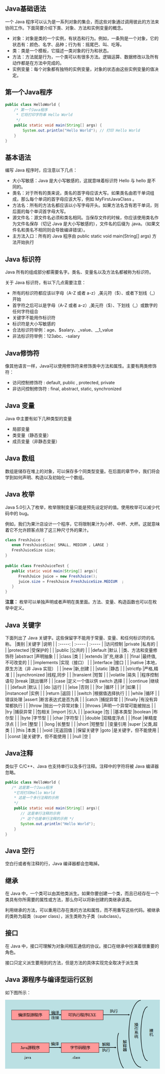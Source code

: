 ## Java基础语法
一个 Java 程序可以认为是一系列对象的集合，而这些对象通过调用彼此的方法来协同工作。下面简要介绍下类、对象、方法和实例变量的概念。

* 对象：对象是类的一个实例，有状态和行为。例如，一条狗是一个对象，它的状态有：颜色、名字、品种；行为有：摇尾巴、叫、吃等。
* 类：类是一个模板，它描述一类对象的行为和状态。
* 方法：方法就是行为，一个类可以有很多方法。逻辑运算、数据修改以及所有动作都是在方法中完成的。
* 实例变量：每个对象都有独特的实例变量，对象的状态由这些实例变量的值决定。

## 第一个Java程序
```java
public class HelloWorld {
    /* 第一个Java程序
     * 它将打印字符串 Hello World
     */
    public static void main(String[] args) {
        System.out.println("Hello World"); // 打印 Hello World
    }
}
```
## 基本语法
编写 Java 程序时，应注意以下几点：

* 大小写敏感：Java 是大小写敏感的，这就意味着标识符 Hello 与 hello 是不同的。
* 类名：对于所有的类来说，类名的首字母应该大写。如果类名由若干单词组成，那么每个单词的首字母应该大写，例如 MyFirstJavaClass 。
* 方法名：所有的方法名都应该以小写字母开头。如果方法名含有若干单词，则后面的每个单词首字母大写。
* 源文件名：源文件名必须和类名相同。当保存文件的时候，你应该使用类名作为文件名保存（切记 Java 是大小写敏感的），文件名的后缀为 .java。（如果文件名和类名不相同则会导致编译错误）。
* 主方法入口：所有的 Java 程序由 public static void main(String[] args) 方法开始执行
## Java 标识符
Java 所有的组成部分都需要名字。类名、变量名以及方法名都被称为标识符。

关于 Java 标识符，有以下几点需要注意：

* 所有的标识符都应该以字母（A-Z 或者 a-z）,美元符（$）、或者下划线（_）开始
* 首字符之后可以是字母（A-Z 或者 a-z）,美元符（$）、下划线（_）或数字的任何字符组合
* 关键字不能用作标识符
* 标识符是大小写敏感的
* 合法标识符举例：age、$salary、_value、__1_value
* 非法标识符举例：123abc、-salary
## Java修饰符
像其他语言一样，Java可以使用修饰符来修饰类中方法和属性。主要有两类修饰符：

* 访问控制修饰符 : default, public , protected, private
* 非访问控制修饰符 : final, abstract, static, synchronized
## Java 变量
Java 中主要有如下几种类型的变量
* 局部变量
* 类变量（静态变量）
* 成员变量（非静态变量）
## Java 数组
数组是储存在堆上的对象，可以保存多个同类型变量。在后面的章节中，我们将会学到如何声明、构造以及初始化一个数组。
## Java 枚举
Java 5.0引入了枚举，枚举限制变量只能是预先设定好的值。使用枚举可以减少代码中的 bug。

例如，我们为果汁店设计一个程序，它将限制果汁为小杯、中杯、大杯。这就意味着它不允许顾客点除了这三种尺寸外的果汁。
```java
class FreshJuice {
   enum FreshJuiceSize{ SMALL, MEDIUM , LARGE }
   FreshJuiceSize size;
}
 
public class FreshJuiceTest {
   public static void main(String[] args){
      FreshJuice juice = new FreshJuice();
      juice.size = FreshJuice.FreshJuiceSize.MEDIUM  ;
   }
}
```
**注意：** 枚举可以单独声明或者声明在类里面。方法、变量、构造函数也可以在枚举中定义。
## Java 关键字
下面列出了 Java 关键字。这些保留字不能用于常量、变量、和任何标识符的名称。
|类别					|关键字			|说明							|
| :-----:				| :-----		| :-----						|
|访问控制				|private		|私有的							|
|						|protected		|受保护的						|
|						|public			|公共的							|
|						|default		|默认							|
|类、方法和变量修饰符	|abstract		|声明抽象						|
|						|class			|类								|
|						|extends		|扩充,继承						|
|						|final			|最终值,不可改变的				|
|						|implements		|实现（接口）					|
|						|interface		|接口							|
|						|native			|本地，原生方法（非 Java 实现）	|
|						|new			|新,创建						|
|						|static			|静态							|
|						|strictfp		|严格,精准						|
|						|synchronized	|线程,同步						|
|						|transient		|短暂							|
|						|volatile		|易失							|
|程序控制语句			|break			|跳出循环						|
|						|case			|定义一个值以供 switch 选择		|
|						|continue		|继续							|
|						|default		|默认							|
|						|do				|运行							|
|						|else			|否则							|
|						|for			|循环							|
|						|if				|如果							|
|						|instanceof		|实例							|
|						|return			|返回							|
|						|switch			|根据值选择执行					|
|						|while			|循环							|
|错误处理				|assert			|断言表达式是否为真				|
|						|catch			|捕捉异常						|
|						|finally		|有没有异常都执行				|
|						|throw			|抛出一个异常对象				|
|						|throws			|声明一个异常可能被抛出			|
|						|try			|捕获异常						|
|包相关					|import			|引入							|
|						|package		|包								|
|基本类型				|boolean		|布尔型							|
|						|byte			|字节型							|
|						|char			|字符型							|
|						|double			|双精度浮点						|
|						|float			|单精度浮点						|
|						|int			|整型							|
|						|long			|长整型							|
|						|short			|短整型							|
|变量引用				|super			|父类,超类						|
|						|this			|本类							|
|						|void			|无返回值						|
|保留关键字				|goto			|是关键字，但不能使用			|
|						|const			|是关键字，但不能使用			|
|						|null			|空								|


## Java注释
类似于 C/C++、Java 也支持单行以及多行注释。注释中的字符将被 Java 编译器忽略。
```java
public class HelloWorld {
   /* 这是第一个Java程序
    *它将打印Hello World
    * 这是一个多行注释的示例
    */
    public static void main(String[] args){
       // 这是单行注释的示例
       /* 这个也是单行注释的示例 */
       System.out.println("Hello World"); 
    }
}
```
## Java 空行
空白行或者有注释的行，Java 编译器都会忽略掉。
## 继承
在 Java 中，一个类可以由其他类派生。如果你要创建一个类，而且已经存在一个类具有你所需要的属性或方法，那么你可以将新创建的类继承该类。

利用继承的方法，可以重用已存在类的方法和属性，而不用重写这些代码。被继承的类称为超类（super class），派生类称为子类（subclass）。
## 接口
在 Java 中，接口可理解为对象间相互通信的协议。接口在继承中扮演着很重要的角色。

接口只定义派生要用到的方法，但是方法的具体实现完全取决于派生类
## Java 源程序与编译型运行区别
如下图所示：

![RUNOOB](/img/javayxqb.png)
